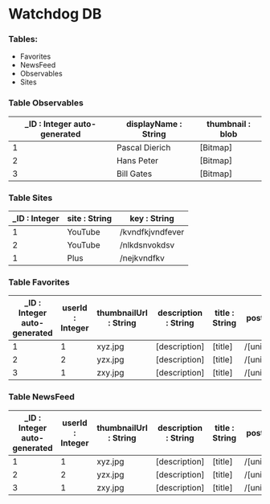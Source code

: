 # Watchdog DB

### Tables:

* Favorites
* NewsFeed
* Observables
* Sites

### Table Observables

|  _ID : Integer auto-generated |  displayName : String | thumbnail : blob |
|-------------------------------|-----------------------|------------------|
| 1                             | Pascal Dierich        | [Bitmap]         |
| 2                             | Hans Peter            | [Bitmap]         |
| 3                             | Bill Gates            | [Bitmap]         |

### Table Sites

|  _ID : Integer |  site : String | key : String     |
|----------------|----------------|------------------|
| 1              | YouTube        | /kvndfkjvndfever |
| 2              | YouTube        | /nlkdsnvokdsv    |
| 1              | Plus           | /nejkvndfkv      |

### Table Favorites

|  _ID : Integer auto-generated | userId : Integer  | thumbnailUrl : String | description : String | title : String | postId : String | timeSaved : timestamp auto-generated | site : String    | timeDownloaded : timestamp auto-generated |
|-------------------------------|-------------------|-----------------------|----------------------|----------------|-----------------|--------------------------------------|------------------|-------------------------------------------|
| 1                             | 1                 | xyz.jpg               | [description]        | [title]        | /[uniquePostId] | [timestamp]                          | YouTube          | [timestamp]                               |
| 2                             | 2                 | yzx.jpg               | [description]        | [title]        | /[uniquePostId] | [timestamp]                          | Plus             | [timestamp]                               |
| 3                             | 1                 | zxy.jpg               | [description]        | [title]        | /[uniquePostId] | [timestamp]                          | YouTube          | [timestamp]                               |

### Table NewsFeed

|  _ID : Integer auto-generated | userId : Integer  | thumbnailUrl : String | description : String | title : String | postId : String | site : String    | timeDownloaded : timestamp auto-generated |
|-------------------------------|-------------------|-----------------------|----------------------|----------------|-----------------|------------------|-------------------------------------------|
| 1                             | 1                 | xyz.jpg               | [description]        | [title]        | /[uniquePostId] | YouTube          | [timestamp]                               |
| 2                             | 2                 | yzx.jpg               | [description]        | [title]        | /[uniquePostId] | Plus             | [timestamp]                               |
| 3                             | 1                 | zxy.jpg               | [description]        | [title]        | /[uniquePostId] | YouTube          | [timestamp]                               |